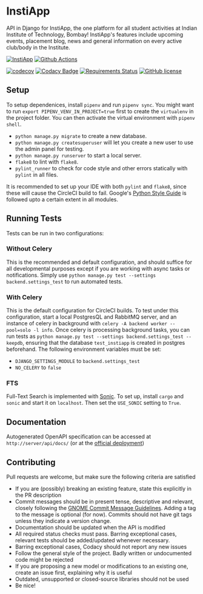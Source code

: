 # InstiApp
API in Django for InstiApp, the one platform for all student activities at Indian Institute of Technology, Bombay! InstiApp's features include upcoming events, placement blog, news and general information on every active club/body in the Institute.

[![InstiApp](https://insti.app/instiapp-badge-gh.svg)](https://insti.app)
[![Github Actions](https://github.com/wncc/IITBapp/workflows/Github%20Actions/badge.svg)](https://github.com/wncc/IITBapp/actions)

[![codecov](https://codecov.io/gh/wncc/IITBapp/branch/master/graph/badge.svg)](https://codecov.io/gh/wncc/IITBapp)
[![Codacy Badge](https://api.codacy.com/project/badge/Grade/7e6a386dbec649c99aa6a10218cc3768)](https://www.codacy.com/app/pulsejet/IITBapp?utm_source=github.com&amp;utm_medium=referral&amp;utm_content=wncc/IITBapp&amp;utm_campaign=Badge_Grade)
[![Requirements Status](https://requires.io/github/wncc/IITBapp/requirements.svg?branch=master)](https://requires.io/github/wncc/IITBapp/requirements/?branch=master)
[![GitHub license](https://img.shields.io/github/license/wncc/IITBapp.svg)](https://github.com/wncc/IITBapp/blob/master/LICENSE)

## Setup
To setup dependenices, install `pipenv` and run `pipenv sync`. You might want to run `export PIPENV_VENV_IN_PROJECT=true` first to create the `virtualenv` in the project folder. You can then activate the virtual environment with `pipenv shell`.
* `python manage.py migrate` to create a new database.
* `python manage.py createsuperuser` will let you create a new user to use the admin panel for testing.
* `python manage.py runserver` to start a local server.
* `flake8` to lint with `flake8`.
* `pylint_runner` to check for code style and other errors statically with `pylint` in all files.

It is recommended to set up your IDE with both `pylint` and `flake8`, since these will cause the CircleCI build to fail. Google's [Python Style Guide](https://google.github.io/styleguide/pyguide.html) is followed upto a certain extent in all modules.

## Running Tests
Tests can be run in two configurations:
### Without Celery
This is the recommended and default configuration, and should suffice for all developmental purposes except if you are working with async tasks or notifications. Simply use `python manage.py test --settings backend.settings_test` to run automated tests.
### With Celery
This is the default configuration for CircleCI builds. To test under this configuration, start a local PostgresQL and RabbitMQ server, and an instance of celery in background with `celery -A backend worker --pool=solo -l info`. Once celery is processing background tasks, you can run tests as `python manage.py test --settings backend.settings_test --keepdb`, ensuring that the database `test_instiapp` is created in postgres beforehand. The following environment variables must be set:
* `DJANGO_SETTINGS_MODULE` to `backend.settings_test`
* `NO_CELERY` to `false`
### FTS
Full-Text Search is implemented with [Sonic](https://github.com/valeriansaliou/sonic). To set up, install `cargo` and `sonic` and start it on `localhost`. Then set the `USE_SONIC` setting to `True`.

## Documentation
Autogenerated OpenAPI specification can be accessed at `http://server/api/docs/` (or at the [official deployment](https://insti.app/api/docs/))

## Contributing
Pull requests are welcome, but make sure the following criteria are satisfied
* If you are (possibly) breaking an existing feature, state this explicitly in the PR description
* Commit messages should be in present tense, descriptive and relevant, closely following the [GNOME Commit Message Guidelines](https://wiki.gnome.org/Git/CommitMessages). Adding a tag to the message is optional (for now). Commits should not have git tags unless they indicate a version change.
* Documentation should be updated when the API is modified
* All required status checks must pass. Barring exceptional cases, relevant tests should be added/updated whenever necessary.
* Barring exceptional cases, Codacy should not report any new issues
* Follow the general style of the project. Badly written or undocumented code might be rejected
* If you are proposing a new model or modifications to an existing one, create an issue first, explaining why it is useful
* Outdated, unsupported or closed-source libraries should not be used
* Be nice!
